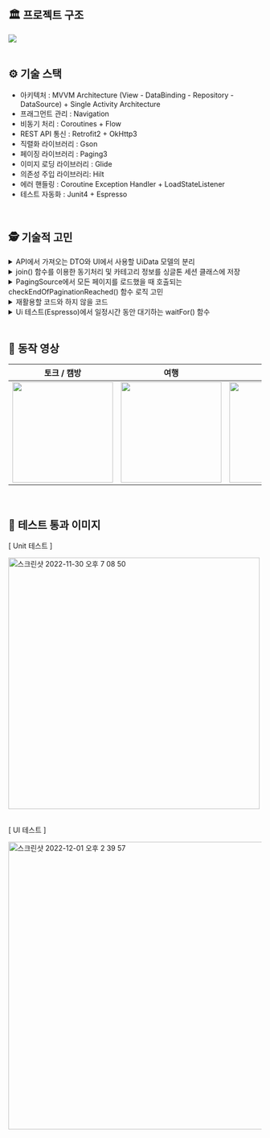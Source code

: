 
## 🏛 프로젝트 구조

<img src="https://user-images.githubusercontent.com/79504043/211185103-43339dab-0254-47ff-a299-47e4b0a99b9b.png">  

</br>
</br>


## ⚙ 기술 스택
- 아키텍처 : MVVM Architecture (View - DataBinding - Repository - DataSource) + Single Activity Architecture
- 프래그먼트 관리 : Navigation
- 비동기 처리 : Coroutines + Flow
- REST API 통신 : Retrofit2 + OkHttp3
- 직렬화 라이브러리 : Gson
- 페이징 라이브러리 : Paging3
- 이미지 로딩 라이브러리 : Glide
- 의존성 주입 라이브러리: Hilt
- 에러 핸들링 : Coroutine Exception Handler + LoadStateListener
- 테스트 자동화 : Junit4 + Espresso

</br>

## 🕵 기술적 고민

<details>
<summary>API에서 가져오는 DTO와 UI에서 사용할 UiData 모델의 분리</summary>
<div markdown="1">

</br>

- API에서 가져오는 데이터는 앱에서 실질적으로 사용되는 프로퍼티 외에 더 많은 데이터가 담겨있었습니다.
- 이때 DTO의 모든 데이터를 앱에서 사용하는 모델이 다 가지고 있으면 불필요한 오류를 발생시킬 가능성도 있다고 생각했습니다.
- 따라서 모델을 DTO, UiData 나누어 관리하였으며 Data Class 안의 정적함수에서 데이터 변환 로직을 구현하였습니다.

</br>

[ API에서 가져오는 DTO ]

```kotlin
data class DataSourceDTO(
    @SerializedName("total_cnt")
    val totalCnt: Int,
    @SerializedName("page_block")
    val pageBlock: Int,
    @SerializedName("page_no")
    val pageNo: Int,
    @SerializedName("time")
    val time: Int,
    @SerializedName("broad")
    val broad: List<Broad>
)

data class Broad(
    @SerializedName("broad_bps")
    val broadBps: String,
    @SerializedName("broad_cate_no")
    val broadCateNo: String,
    @SerializedName("broad_grade")
    val broadGrade: String,
    @SerializedName("broad_no")
    val broadNo: String,
    @SerializedName("broad_resolution")
    val broadResolution: String,
    @SerializedName("broad_start")
    val broadStart: String,
    @SerializedName("broad_thumb")
    val broadThumb: String,
    @SerializedName("broad_title")
    val broadTitle: String,
    @SerializedName("is_password")
    val isPassword: String,
    @SerializedName("profile_img")
    val profileImg: String,
    @SerializedName("total_view_cnt")
    val totalViewCnt: String,
    @SerializedName("user_id")
    val userId: String,
    @SerializedName("user_nick")
    val userNick: String,
    @SerializedName("visit_broad_type")
    val visitBroadType: String
)
```

</br>

[ 실제 앱에서 사용하는 UiData ]

```kotlin
data class UiData(
    val userId: String,
    val broadThumbnail: String,
    val broadTitle: String,
    val profileImage: String,
    val totalViewCount: String
)
```

</br>

[ DTO 에서 받아온 데이터를 UI 에서 사용할 모델로 바꾸어 주는 함수 ]

```kotlin
// DTO 에서 받아온 데이터를 UI 에서 사용할 모델로 바꾸어 주는 함수
fun toUiDataFromDTO(board: Broad) = UiData(
    userId = board.userId,
    broadThumbnail = board.broadThumb,
    broadTitle = board.broadTitle,
    profileImage = board.profileImg,
    totalViewCount = board.totalViewCnt
)
```

</br>


</div>
</details>

<details>
<summary>join() 함수를 이용한 동기처리 및 카테고리 정보를 싱글톤 세션 클래스에 저장</summary>
<div markdown="1">

</br>

- 요구사항에 카테고리 API를 사용하여 가져온 카테고리 중 3개 이상의 카테고리를 선정하여 탭을 구성해야 한다는 내용이 있었습니다.
- 이를 위해서는 먼저 카테고리 API를 통해 카테고리 정보를 가져온 이후에 방송 리스트를 가져와야 했습니다.
- 이를 위해 코루틴 Job의 Join 함수를 사용해 카테고리를 불러오는 함수와 방송정보를 불러오는 함수를 동기적으로 수행하였습니다.
- 또한 3가지 탭에 대해서 매번 데이터를 가져올 때 카테고리를 API 호출을 하는 로직에서 startDestination인 토크 / 캠방 탭에서 한번만 카테고리 API를 호출한 뒤 싱글톤 클래스인 세션에 저장해 재활용하여 API 호출 횟수를 감소시켜 퍼포먼스를 개선하였습니다.

</br>

[ join()을 사용하여 함수를 동기적으로 수행하는 부분 ]
```kotlin
private fun getTalkCamBroadCastList() {
    viewModelScope.launch(Dispatchers.IO + exceptionHandler) {
        val categoryJob = launch(Dispatchers.IO) {
            talkCamRepository.getCategoryNum()
        }
        categoryJob.join() // join 함수를 사용하여 카테고리 정보를 불러오는 정보를 먼저, 즉 동기적으로 수행
        talkCamRepository.getTalkCamBroadCastList()
            .cachedIn(viewModelScope)
            .catch { throwable->
                _talkCamBroadCastList.value = UiState.Error
                _error.emit(CoroutineException.handleThrowableWithCEHModel(throwable))
            }
            .collect {
                _talkCamBroadCastList.value = UiState.Success(it)
            }
    }
}
```

</br>


- CategorySession 클래스는 @Singleton 어노테이션을 통해 앱 전역에서 하나의 인스턴스로 사용되게 하였습니다.

</br>


[ 카테고리 정보를 저장하는 CategorySession 클래스 ]
```kotlin
@Singleton
class CategorySession @Inject constructor() {
    var categoryApiDTO: List<BroadCategory> = emptyList()
}
```

</br>


</div>
</details>

<details>
<summary>PagingSource에서 모든 페이지를 로드했을 때 호출되는 checkEndOfPaginationReached() 함수 로직 고민</summary>
<div markdown="1">

</br>

- Paging3의 PagingSource에서 어떨 때 nextKey를 null로 할지, 즉 마지막 페이지가 로드됐다는 것을 알릴 checkEndOfPaginationReached() 함수의 구현이 필요했습니다.
- 전체 데이터 개수인 totalCount 에서 페이지 하나당 들어오는 개수인 pageBlock 을 나눈 몫에 1을 더하면 총 필요한 페이지 수가 됩니다.
- 예를 들어 전체 데이터가 101개고 한번에 10개의 데이터가 들어온다면 필요한 페이지는 101 / 10 + 1 = 11페이지가 됩니다.
- 이때 주의할 점은 "전체 데이터에서 페이지당 데이터를 나누었을 때 나머지가 0이라면 나눈 몫이 필요한 페이지"입니다. 즉 1을 더할 필요 없다는 뜻입니다. (전체 데이터가 100개고 한번에 10개의 데이터가 들어온다면 필요한 페이지는 10페이지 입니다. 이는 100 % 10 = 0일 때 해당합니다.)
- API 에서 내려주는 pageBlock이 항상 60개가 넘어오므로  pageBlock 60 으로 고정하였습니다.

</br>


[ PagingSource에서 모든 페이지를 로드했을 때 호출되는 checkEndOfPaginationReached() 함수 ]

```kotlin
private fun checkEndOfPaginationReached(
    pageNumber: Int,
    totalCount: Int
): Boolean {
    val checkNum = totalCount / Constants.PAGE_BLOCK
    val formula = totalCount % Constants.PAGE_BLOCK
    if (formula == 0) {
        if (pageNumber >= checkNum) return true // 전체 데이터에서 페이지당 데이터를 나누었을 때 나머지가 0이라면 나눈 몫이 필요한 페이지
    } else {
        if (pageNumber >= checkNum + 1) return true // 전체 데이터 개수인 totalCount 에서 페이지 하나당 들어오는 개수인 pageBlock 을 나눈 몫에 1을 더하면 총 필요한 페이지 수
    }
    return false
}
```

</br>


</div>
</details>

<details>
<summary>재활용할 코드와 하지 않을 코드</summary>
<div markdown="1">

</br>

- 코드의 중복을 방지하기 위해 재활용 할 코드가 무엇이 있는지 고민했습니다.
- 우선 토크 / 캠방, 여행. 먹방 / 쿡방의 응답 데이터는 카테고리 넘버에따라 그 내용이 달라질 뿐 프로퍼티는 형태는 다르지 않으므로 하나의 DTO를 재활용하였습니다.

</br>


[ DataSourceDTO ]

```kotlin
data class DataSourceDTO(
    @SerializedName("total_cnt")
    val totalCnt: Int,
    @SerializedName("page_block")
    val pageBlock: Int,
    @SerializedName("page_no")
    val pageNo: Int,
    @SerializedName("time")
    val time: Int,
    @SerializedName("broad")
    val broad: List<Broad>
)
```

</br>

- 또한 처음에는 PagingAdapter 역시 모든 탭에서 동일하게 사용된다고 생각하여 하나의 PagingAdapter를 모든 탭에서 공유했습니다.
- 하지만 같은 PagingAdapter를 사용할 시 탭을 이동할 때마다 모든 데이터가 새로 들어오므로 (세 가지 탭은 모두 카테고리 넘버에 다라 모두 다른 데이터가 들어오므로) DiffUtil이 모든 아이템뷰를 새로 그리도록 하는 이슈가 발생했습니다.
- 따라서 각 탭마다 PagingAdapter를 하나씩 만들어주는 방식으로 리팩토링 하였습니다.
- 비록 코드가 중복되지만 탭을 이동하여도 새로 뷰를 그리지 않고 기존의 데이터를 그대로 보여주므로 퍼포먼스 측면에서는 개선할 수 있었습니다.

</br>


<img width="400" alt="image" src="https://user-images.githubusercontent.com/79504043/211184879-d7efd78f-2f6c-4ad9-aa8a-fd6c0926f5cd.png">

</br>
</br>



</div>
</details>


<details>
<summary>Ui 테스트(Espresso)에서 일정시간 동안 대기하는 waitFor() 함수</summary>
<div markdown="1">

</br>

- Ui 테스트 도중 RecyclerView의 RecyclerView에 데이터가 제대로 들어왔는지 확인하는 로직이 있었습니다.
- 하지만 데이터를 네트워크로 가져오는데 시간이 걸리기 때문에 데이터를 RecyclerView에 그리기 전에 테스트가 수행되서 테스트 실패로 이어지는 상황이 발생했습니다.
- 따라서 네트워크에서 데이터를 가져올 때 까지 일정시간 동안 기다리게 만드는 waitFor() 함수를 만들어 사용했습니다.

</br>


[ 네트워크에서 데이터를 가져올 때 까지 일정시간 동안 기다리게 만드는 waitFor() 함수 ]

```kotlin
// 데이터를 네트워크로 가져오는데 시간이 걸리기 때문에
// 바로 리사이클러뷰 표시 확인하면 테스트 실패가 발생하기 때문에 waitFor 메서드를 작성해준다.
private fun waitFor(delay: Long): ViewAction {
    return object : ViewAction {
        override fun getConstraints(): Matcher<View> = ViewMatchers.isRoot()

        override fun getDescription(): String = "wait for $delay milliseconds"

        override fun perform(uiController: UiController, view: View?) {
            uiController.loopMainThreadForAtLeast(delay)
        }
    }
}
```

</br>


</div>
</details>

</br>


## 📱 동작 영상

| 토크 / 캠방 | 여행 | 먹방 / 쿡방 | 상세화면 |
|:--------:|:--------:|:--------:|:--------:|
| <img src=https://user-images.githubusercontent.com/79504043/211182838-5f3122be-440e-4cd1-a8e4-d4f763ab86a4.gif width=200> | <img src=https://user-images.githubusercontent.com/79504043/211182957-99d62fc7-7145-466c-8ccc-2253f56421bb.gif width=200> | <img src=https://user-images.githubusercontent.com/79504043/211182999-963cfdac-f84d-4dae-8ad3-73b7de66a66e.gif width=200> | <img src=https://user-images.githubusercontent.com/79504043/211183034-e074e7b5-17ab-415d-97b9-0add8571392c.gif width=200> |

</br>


## 📌 테스트 통과 이미지

[ Unit 테스트 ]

<img width="500" alt="스크린샷 2022-11-30 오후 7 08 50" src="https://user-images.githubusercontent.com/79504043/211182569-f6d5097f-d1a6-41ce-9a43-feb9b91a347a.png">

</br>
</br>


[ UI 테스트 ]

<img width="572" alt="스크린샷 2022-12-01 오후 2 39 57" src="https://user-images.githubusercontent.com/79504043/211182583-722e8b98-d110-431d-9106-39539c0728ef.png">

</br>
